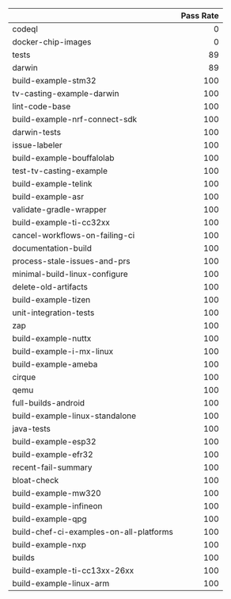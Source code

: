 |                                         |   Pass Rate |
|:----------------------------------------|------------:|
| codeql                                  |           0 |
| docker-chip-images                      |           0 |
| tests                                   |          89 |
| darwin                                  |          89 |
| build-example-stm32                     |         100 |
| tv-casting-example-darwin               |         100 |
| lint-code-base                          |         100 |
| build-example-nrf-connect-sdk           |         100 |
| darwin-tests                            |         100 |
| issue-labeler                           |         100 |
| build-example-bouffalolab               |         100 |
| test-tv-casting-example                 |         100 |
| build-example-telink                    |         100 |
| build-example-asr                       |         100 |
| validate-gradle-wrapper                 |         100 |
| build-example-ti-cc32xx                 |         100 |
| cancel-workflows-on-failing-ci          |         100 |
| documentation-build                     |         100 |
| process-stale-issues-and-prs            |         100 |
| minimal-build-linux-configure           |         100 |
| delete-old-artifacts                    |         100 |
| build-example-tizen                     |         100 |
| unit-integration-tests                  |         100 |
| zap                                     |         100 |
| build-example-nuttx                     |         100 |
| build-example-i-mx-linux                |         100 |
| build-example-ameba                     |         100 |
| cirque                                  |         100 |
| qemu                                    |         100 |
| full-builds-android                     |         100 |
| build-example-linux-standalone          |         100 |
| java-tests                              |         100 |
| build-example-esp32                     |         100 |
| build-example-efr32                     |         100 |
| recent-fail-summary                     |         100 |
| bloat-check                             |         100 |
| build-example-mw320                     |         100 |
| build-example-infineon                  |         100 |
| build-example-qpg                       |         100 |
| build-chef-ci-examples-on-all-platforms |         100 |
| build-example-nxp                       |         100 |
| builds                                  |         100 |
| build-example-ti-cc13xx-26xx            |         100 |
| build-example-linux-arm                 |         100 |